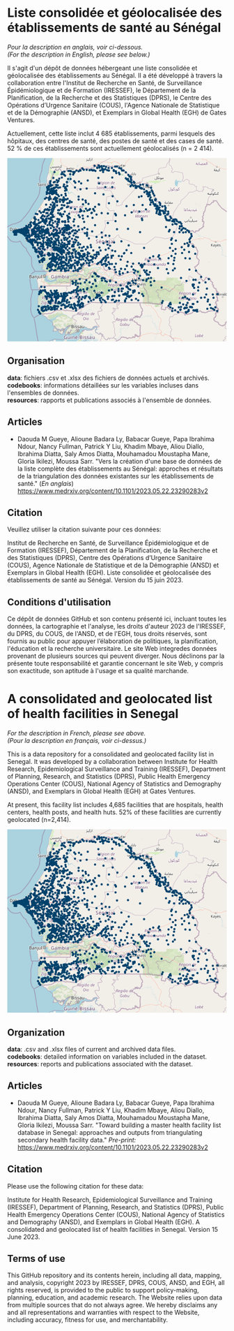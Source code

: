 # Liste consolidée et géolocalisée des établissements de santé au Sénégal
_Pour la description en anglais, voir ci-dessous._    
_(For the description in English, please see below.)_

Il s'agit d'un dépôt de données hébergeant une liste consolidée et géolocalisée des établissements au Sénégal. Il a été développé à travers la collaboration entre l'Institut de Recherche en Santé, de Surveillance Épidémiologique et de Formation (IRESSEF), le Département de la Planification, de la Recherche et des Statistiques (DPRS), le Centre des Opérations d’Urgence Sanitaire (COUS), l'Agence Nationale de Statistique et de la Démographie (ANSD), et Exemplars in Global Health (EGH) de Gates Ventures.

Actuellement, cette liste inclut 4 685 établissements, parmi lesquels des hôpitaux, des centres de santé, des postes de santé et des cases de santé. 52 % de ces établissements sont actuellement géolocalisés (n = 2 414).

![cfl_map](resources/cfl_map.png)

## Organisation
**data**: fichiers .csv et .xlsx des fichiers de données actuels et archivés.  
**codebooks**: informations détaillées sur les variables incluses dans l'ensembles de données.  
**resources**: rapports et publications associés à l'ensemble de données.  

## Articles
- Daouda M Gueye, Alioune Badara Ly, Babacar Gueye, Papa Ibrahima Ndour, Nancy Fullman, Patrick Y Liu, Khadim Mbaye, Aliou Diallo, Ibrahima Diatta, Saly Amos Diatta, Mouhamadou Moustapha Mane, Gloria Ikilezi, Moussa Sarr. "Vers la création d'une base de données de la liste complète des établissements au Sénégal: 
approches et résultats de la triangulation des données existantes sur les établissements de santé." (_En anglais_) https://www.medrxiv.org/content/10.1101/2023.05.22.23290283v2

## Citation
Veuillez utiliser la citation suivante pour ces données:

Institut de Recherche en Santé, de Surveillance Épidémiologique et de Formation (IRESSEF), Département de la Planification, de la Recherche et des Statistiques (DPRS), Centre des Opérations d’Urgence Sanitaire (COUS), Agence Nationale de Statistique et de la Démographie (ANSD) et Exemplars in Global Health (EGH). Liste consolidée et géolocalisée des établissements de santé au Sénégal. Version du 15 juin 2023.

## Conditions d'utilisation
Ce dépôt de données GitHub et son contenu présenté ici, incluant toutes les données, la cartographie et l'analyse, les droits d'auteur 2023 de l'IRESSEF, du DPRS, du COUS, de l'ANSD, et de l'EGH, tous droits réservés, sont fournis au public pour appuyer l’élaboration de politiques, la planification, l'éducation et la recherche universitaire. Le site Web integredes données provenant de plusieurs sources qui peuvent diverger. Nous déclinons par la présente toute responsabilité et garantie concernant le site Web, y compris son exactitude, son aptitude à l'usage et sa qualité marchande. 

# A consolidated and geolocated list of health facilities in Senegal
_For the description in French, please see above._  
_(Pour la description en français, voir ci-dessus.)_

This is a data repository for a consolidated and geolocated facility list in Senegal. It was developed by a collaboration between Institute for Health Research, Epidemiological Surveillance and Training (IRESSEF), Department of Planning, Research, and Statistics (DPRS), Public Health Emergency Operations Center (COUS), National Agency of Statistics and Demography (ANSD), and Exemplars in Global Health (EGH) at Gates Ventures.

At present, this facility list includes 4,685 facilities that are hospitals, health centers, health posts, and health huts. 52% of these facilities are currently geolocated (n=2,414).

![cfl_map](resources/cfl_map.png)

## Organization
**data**: .csv and .xlsx files of current and archived data files.  
**codebooks**: detailed information on variables included in the dataset.  
**resources**: reports and publications associated with the dataset.  

## Articles  
- Daouda M Gueye, Alioune Badara Ly, Babacar Gueye, Papa Ibrahima Ndour, Nancy Fullman, Patrick Y Liu, Khadim Mbaye, Aliou Diallo, Ibrahima Diatta, Saly Amos Diatta, Mouhamadou Moustapha Mane, Gloria Ikilezi, Moussa Sarr. "Toward building a master health facility list database in Senegal: approaches and outputs from triangulating secondary health facility data." _Pre-print:_ https://www.medrxiv.org/content/10.1101/2023.05.22.23290283v2

## Citation
Please use the following citation for these data: 

Institute for Health Research, Epidemiological Surveillance and Training (IRESSEF), Department of Planning, Research, and Statistics (DPRS), Public Health Emergency Operations Center (COUS), National Agency of Statistics and Demography (ANSD), and Exemplars in Global Health (EGH). A consolidated and geolocated list of health facilities in Senegal. Version 15 June 2023.

## Terms of use
This GitHub repository and its contents herein, including all data, mapping, and analysis, copyright 2023 by IRESSEF, DPRS, COUS, ANSD, and EGH, all rights reserved, is provided to the public to support policy-making, planning, education, and academic research. The Website relies upon data from multiple sources that do not always agree. We hereby disclaims any and all representations and warranties with respect to the Website, including accuracy, fitness for use, and merchantability.
